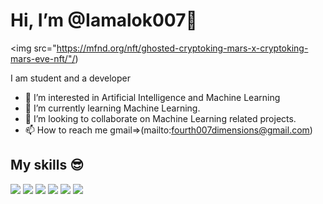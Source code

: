 # Hi, I’m @Iamalok007👋

<img src="https://mfnd.org/nft/ghosted-cryptoking-mars-x-cryptoking-mars-eve-nft/"/)

I am student and a developer 


- 👀 I’m interested in Artificial Intelligence and Machine Learning
- 🌱 I’m currently learning Machine Learning.
- 💞️ I’m looking to collaborate on Machine Learning related projects.
- 📫 How to reach me gmail=>(mailto:fourth007dimensions@gmail.com)

## My skills 😎 
![](https://img.shields.io/badge/Python-FFD43B?style=for-the-badge&logo=python&logoColor=blue)
![](https://img.shields.io/badge/JavaScript-323330?style=for-the-badge&logo=javascript&logoColor=F7DF1E)
![](https://img.shields.io/badge/HTML5-E34F26?style=for-the-badge&logo=html5&logoColor=white)
![](https://img.shields.io/badge/CSS3-1572B6?style=for-the-badge&logo=css3&logoColor=white)
![](https://img.shields.io/badge/C%2B%2B-00599C?style=for-the-badge&logo=c%2B%2B&logoColor=white)
![](https://img.shields.io/badge/C-00599C?style=for-the-badge&logo=c&logoColor=white)



<!---
Iamalok007/Iamalok007 is repository for github profile.
--->

